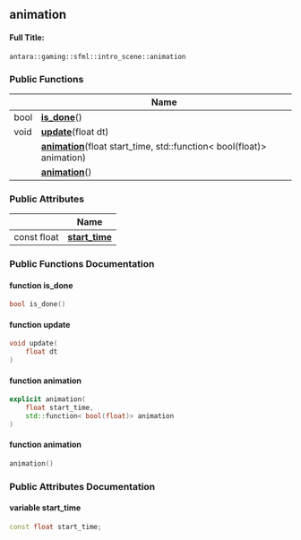 

## animation

#### Full Title:
```
antara::gaming::sfml::intro_scene::animation
```















### Public Functions

|                | Name           |
| -------------- | -------------- |
| bool | **[is_done](Classes/structantara_1_1gaming_1_1sfml_1_1intro__scene_1_1animation.md#function-is_done)**()  |
| void | **[update](Classes/structantara_1_1gaming_1_1sfml_1_1intro__scene_1_1animation.md#function-update)**(float dt)  |
|  | **[animation](Classes/structantara_1_1gaming_1_1sfml_1_1intro__scene_1_1animation.md#function-animation)**(float start_time, std::function< bool(float)> animation)  |
|  | **[animation](Classes/structantara_1_1gaming_1_1sfml_1_1intro__scene_1_1animation.md#function-animation)**()  |


### Public Attributes

|                | Name           |
| -------------- | -------------- |
| const float | **[start_time](Classes/structantara_1_1gaming_1_1sfml_1_1intro__scene_1_1animation.md#variable-start_time)**  |











### Public Functions Documentation

#### function is_done

```cpp
bool is_done()
```




























#### function update

```cpp
void update(
    float dt
)
```




























#### function animation

```cpp
explicit animation(
    float start_time,
    std::function< bool(float)> animation
)
```




























#### function animation

```cpp
animation()
```






























### Public Attributes Documentation

#### variable start_time

```cpp
const float start_time;
```



































